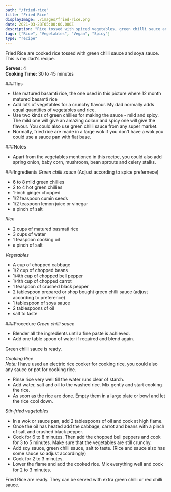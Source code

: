 ```yaml
---
path: "/fried-rice"
title: "Fried Rice"
displayImage: ./images/fried-rice.png
date: 2021-03-28T05:00:00.000Z
description: "Rice tossed with spiced vegetables, green chilli sauce and soya sauce"
tags: ["Rice", "Vegetables", "Vegan", "Spicy"]
type: "recipe"
---
```


Fried Rice are cooked rice tossed with green chilli sauce and soya sauce. This is my dad's recipe.

**Serves:** 4\
**Cooking Time:** 30 to 45 minutes

###Tips
- Use matured basamti rice, the one used in this picture where 12 month matured basamti rice
- Add lots of vegetables for a crunchy flavour. My dad normally adds equal quantities of vegetables and rice.
- Use two kinds of green chillies for making the sauce - mild and spicy. The mild one will give an amazing colour and spicy one will give the flavour. You could also use green chilli sauce from any super market.
- Normally, fried rice are made in a large wok if you don't have a wok you could use a sauce pan with flat base.

###Notes
- Apart from the vegetables mentioned in this recipe, you could also add spring onion, baby corn, mushroom, bean sprouts and celery stalks.

###Ingredients
*Green chilli sauce*
(Adjust according to spice prefernece)
- 6 to 8 mild green chillies
- 2 to 4 hot green chillies
- 1-inch ginger chopped
- 1/2 teaspoon cumin seeds
- 1/2 teaspoon lemon juice or vinegar
- a pinch of salt

*Rice*
- 2 cups of matured basmati rice
- 3 cups of water
- 1 teaspoon cooking oil
- a pinch of salt

*Vegetables*
- A cup of chopped cabbage
- 1/2 cup of chopped beans
- 1/4th cup of chopped bell pepper
- 1/4th cup of chopped carrot
- 1 teaspoon of crushed black pepper
- 2 tablespoon prepared or shop bought green chilli sauce (adjust according to preference)
- 1 tablespoon of soya sauce
- 2 tablespoons of oil
- salt to taste

###Procedure
*Green chilli sauce*
- Blender all the ingredients until a fine paste is achieved. 
- Add one table spoon of water if required and blend again. 

Green chilli sauce is ready.

*Cooking Rice*\
*Note:* I have used an electric rice cooker for cooking rice, you could also any sauce or pot for cooking rice. 
- Rinse rice very well till the water runs clear of starch. 
- Add water, salt and oil to the washed rice. Mix gently and start cooking the rice. 
- As soon as the rice are done. Empty them in a large plate or bowl and let the rice cool down. 

*Stir-fried vegetables*
- In a wok or sauce pan, add 2 tablespoons of oil and cook at high flame. 
- Once the oil has heated add the cabbage, carrot and beans with a pinch of salt and crushed black pepper. 
- Cook for 6 to 8 minutes. Then add the chopped bell peppers and cook for 3 to 5 minutes. Make sure that the vegetables are still crunchy. 
- Add soy sauce, green chilli sauce, salt to taste. (Rice and sauce also has some sauce so adjust accordingly)
- Cook for 2 to 3 minutes. 
- Lower the flame and add the cooked rice. Mix everything well and cook for 2 to 3 minutes.

Fried Rice are ready. They can be served with extra green chilli or red chilli sauce.